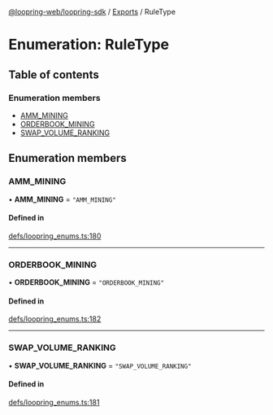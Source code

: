 [@loopring-web/loopring-sdk](../README.md) / [Exports](../modules.md) / RuleType

# Enumeration: RuleType

## Table of contents

### Enumeration members

- [AMM\_MINING](RuleType.md#amm_mining)
- [ORDERBOOK\_MINING](RuleType.md#orderbook_mining)
- [SWAP\_VOLUME\_RANKING](RuleType.md#swap_volume_ranking)

## Enumeration members

### AMM\_MINING

• **AMM\_MINING** = `"AMM_MINING"`

#### Defined in

[defs/loopring_enums.ts:180](https://github.com/Loopring/loopring_sdk/blob/81e0b16/src/defs/loopring_enums.ts#L180)

___

### ORDERBOOK\_MINING

• **ORDERBOOK\_MINING** = `"ORDERBOOK_MINING"`

#### Defined in

[defs/loopring_enums.ts:182](https://github.com/Loopring/loopring_sdk/blob/81e0b16/src/defs/loopring_enums.ts#L182)

___

### SWAP\_VOLUME\_RANKING

• **SWAP\_VOLUME\_RANKING** = `"SWAP_VOLUME_RANKING"`

#### Defined in

[defs/loopring_enums.ts:181](https://github.com/Loopring/loopring_sdk/blob/81e0b16/src/defs/loopring_enums.ts#L181)
